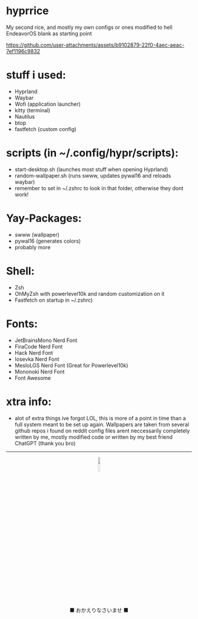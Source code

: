 # hyprrice
My second rice, and mostly my own configs or ones modified to hell
EndeavorOS blank as starting point

https://github.com/user-attachments/assets/b9102879-22f0-4aec-aeac-7ef1196c9832


# stuff i used:
* Hyprland
* Waybar
* Wofi (application launcher)
* kitty (terminal)
* Nautilus
* btop
* fastfetch (custom config)

# scripts (in ~/.config/hypr/scripts):
* start-desktop.sh (launches most stuff when opening Hyprland)
* random-wallpaper.sh (runs swww, updates pywal16 and reloads waybar)
* remember to set in ~/.zshrc to look in that folder, otherwise they dont work!

# Yay-Packages:
* swww (wallpaper)
* pywal16 (generates colors)
* probably more 

# Shell:
* Zsh 
* OhMyZsh with powerlevel10k and random customization on it
* Fastfetch on startup in ~/.zshrc)
  
# Fonts:
* JetBrainsMono Nerd Font
* FiraCode Nerd Font
* Hack Nerd Font
* Iosevka Nerd Font
* MesloLGS Nerd Font (Great for Powerlevel10k)
* Mononoki Nerd Font
* Font Awesome

# xtra info:
* alot of extra things ive forgot LOL, this is more of a point in time than a full system meant to be set up again. Wallpapers are taken from several github repos i found on reddit
config files arent neccessarily completely written by me, mostly modified code or written by my best friend ChatGPT (thank you bro)

---
<p align="center">
<img src="https://media.giphy.com/media/v1.Y2lkPWVjZjA1ZTQ3cGNlam1xZGMyb2I3aHNjYW81Mm14OXNhcTcxbGFjYW05M3QwcGhwYSZlcD12MV9naWZzX3NlYXJjaCZjdD1n/ZOGCyj0NW28gg/giphy.gif" width="10%">



  </p>
        

  <p align="center">
    ■ おかえりなさいませ ■
  </p>
